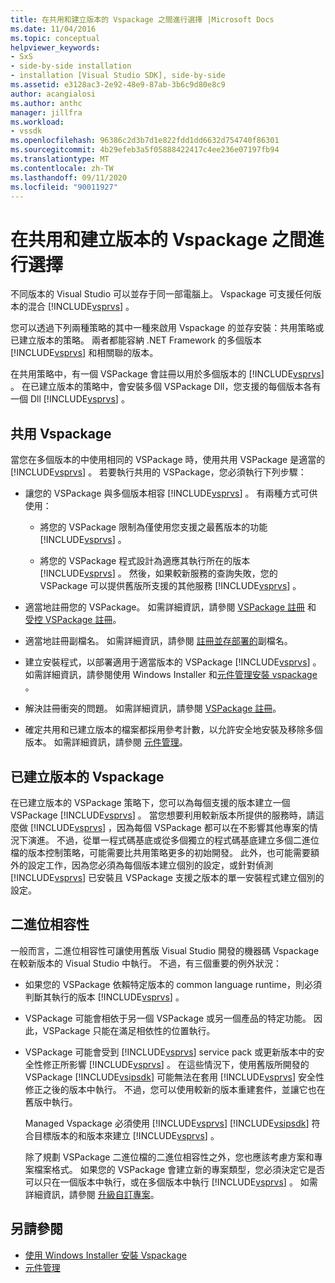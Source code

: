 ```yaml
---
title: 在共用和建立版本的 Vspackage 之間進行選擇 |Microsoft Docs
ms.date: 11/04/2016
ms.topic: conceptual
helpviewer_keywords:
- SxS
- side-by-side installation
- installation [Visual Studio SDK], side-by-side
ms.assetid: e3128ac3-2e92-48e9-87ab-3b6c9d80e8c9
author: acangialosi
ms.author: anthc
manager: jillfra
ms.workload:
- vssdk
ms.openlocfilehash: 96386c2d3b7d1e822fdd1dd6632d754740f86301
ms.sourcegitcommit: 4b29efeb3a5f05888422417c4ee236e07197fb94
ms.translationtype: MT
ms.contentlocale: zh-TW
ms.lasthandoff: 09/11/2020
ms.locfileid: "90011927"
---
```

# <a name="choose-between-shared-and-versioned-vspackages"></a>在共用和建立版本的 Vspackage 之間進行選擇
不同版本的 Visual Studio 可以並存于同一部電腦上。 Vspackage 可支援任何版本的混合 [!INCLUDE[vsprvs](../code-quality/includes/vsprvs_md.md)] 。

 您可以透過下列兩種策略的其中一種來啟用 Vspackage 的並存安裝：共用策略或已建立版本的策略。 兩者都能容納 .NET Framework 的多個版本 [!INCLUDE[vsprvs](../code-quality/includes/vsprvs_md.md)] 和相關聯的版本。

 在共用策略中，有一個 VSPackage 會註冊以用於多個版本的 [!INCLUDE[vsprvs](../code-quality/includes/vsprvs_md.md)] 。 在已建立版本的策略中，會安裝多個 VSPackage Dll，您支援的每個版本各有一個 Dll [!INCLUDE[vsprvs](../code-quality/includes/vsprvs_md.md)] 。

## <a name="shared-vspackages"></a>共用 Vspackage
 當您在多個版本的中使用相同的 VSPackage 時，使用共用 VSPackage 是適當的 [!INCLUDE[vsprvs](../code-quality/includes/vsprvs_md.md)] 。 若要執行共用的 VSPackage，您必須執行下列步驟：

- 讓您的 VSPackage 與多個版本相容 [!INCLUDE[vsprvs](../code-quality/includes/vsprvs_md.md)] 。 有兩種方式可供使用：

  - 將您的 VSPackage 限制為僅使用您支援之最舊版本的功能 [!INCLUDE[vsprvs](../code-quality/includes/vsprvs_md.md)] 。

  - 將您的 VSPackage 程式設計為適應其執行所在的版本 [!INCLUDE[vsprvs](../code-quality/includes/vsprvs_md.md)] 。 然後，如果較新服務的查詢失敗，您的 VSPackage 可以提供舊版所支援的其他服務 [!INCLUDE[vsprvs](../code-quality/includes/vsprvs_md.md)] 。

- 適當地註冊您的 VSPackage。 如需詳細資訊，請參閱 [VSPackage 註冊](../extensibility/internals/vspackage-registration.md) 和 [受控 VSPackage 註冊](/previous-versions/bb166783(v=vs.100))。

- 適當地註冊副檔名。 如需詳細資訊，請參閱 [註冊並存部署的](../extensibility/registering-file-name-extensions-for-side-by-side-deployments.md)副檔名。

- 建立安裝程式，以部署適用于適當版本的 VSPackage [!INCLUDE[vsprvs](../code-quality/includes/vsprvs_md.md)] 。 如需詳細資訊，請參閱使用 Windows Installer 和[元件管理](../extensibility/internals/component-management.md)[安裝 vspackage](../extensibility/internals/installing-vspackages-with-windows-installer.md) 。

- 解決註冊衝突的問題。 如需詳細資訊，請參閱 [VSPackage 註冊](../extensibility/internals/vspackage-registration.md)。

- 確定共用和已建立版本的檔案都採用參考計數，以允許安全地安裝及移除多個版本。 如需詳細資訊，請參閱 [元件管理](../extensibility/internals/component-management.md)。

## <a name="versioned-vspackages"></a>已建立版本的 Vspackage
 在已建立版本的 VSPackage 策略下，您可以為每個支援的版本建立一個 VSPackage [!INCLUDE[vsprvs](../code-quality/includes/vsprvs_md.md)] 。 當您想要利用較新版本所提供的服務時，請這麼做 [!INCLUDE[vsprvs](../code-quality/includes/vsprvs_md.md)] ，因為每個 VSPackage 都可以在不影響其他專案的情況下演進。 不過，從單一程式碼基底或從多個獨立的程式碼基底建立多個二進位檔的版本控制策略，可能需要比共用策略更多的初始開發。 此外，也可能需要額外的設定工作，因為您必須為每個版本建立個別的設定，或針對偵測 [!INCLUDE[vsprvs](../code-quality/includes/vsprvs_md.md)] 已安裝且 VSPackage 支援之版本的單一安裝程式建立個別的設定。

## <a name="binary-compatibility"></a>二進位相容性
 一般而言，二進位相容性可讓使用舊版 Visual Studio 開發的機器碼 Vspackage 在較新版本的 Visual Studio 中執行。 不過，有三個重要的例外狀況：

- 如果您的 VSPackage 依賴特定版本的 common language runtime，則必須判斷其執行的版本 [!INCLUDE[vsprvs](../code-quality/includes/vsprvs_md.md)] 。

- VSPackage 可能會相依于另一個 VSPackage 或另一個產品的特定功能。 因此，VSPackage 只能在滿足相依性的位置執行。

- VSPackage 可能會受到 [!INCLUDE[vsprvs](../code-quality/includes/vsprvs_md.md)] service pack 或更新版本中的安全性修正所影響 [!INCLUDE[vsprvs](../code-quality/includes/vsprvs_md.md)] 。 在這些情況下，使用舊版所開發的 VSPackage [!INCLUDE[vsipsdk](../extensibility/includes/vsipsdk_md.md)] 可能無法在套用 [!INCLUDE[vsprvs](../code-quality/includes/vsprvs_md.md)] 安全性修正之後的版本中執行。 不過，您可以使用較新的版本重建套件，並讓它也在舊版中執行。

  Managed Vspackage 必須使用 [!INCLUDE[vsprvs](../code-quality/includes/vsprvs_md.md)] [!INCLUDE[vsipsdk](../extensibility/includes/vsipsdk_md.md)] 符合目標版本的和版本來建立 [!INCLUDE[vsprvs](../code-quality/includes/vsprvs_md.md)] 。

  除了規劃 VSPackage 二進位檔的二進位相容性之外，您也應該考慮方案和專案檔案格式。 如果您的 VSPackage 會建立新的專案類型，您必須決定它是否可以只在一個版本中執行，或在多個版本中執行 [!INCLUDE[vsprvs](../code-quality/includes/vsprvs_md.md)] 。 如需詳細資訊，請參閱 [升級自訂專案](../extensibility/internals/upgrading-projects.md#upgrading-custom-projects)。

## <a name="see-also"></a>另請參閱
- [使用 Windows Installer 安裝 Vspackage](../extensibility/internals/installing-vspackages-with-windows-installer.md)
- [元件管理](../extensibility/internals/component-management.md)
